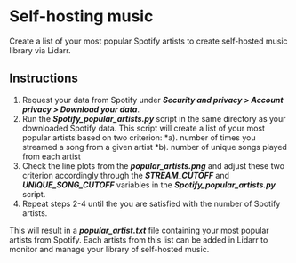 # Self-hosting music
Create a list of your most popular Spotify artists to create self-hosted music library via Lidarr.

## Instructions
1. Request your data from Spotify under ***Security and privacy > Account privacy > Download your data***.
2. Run the ***Spotify_popular_artists.py*** script in the same directory as your downloaded Spotify data.
This script will create a list of your most popular artists based on two criterion:
*a). number of times you streamed a song from a given artist
*b). number of unique songs played from each artist
3. Check the line plots from the ***popular_artists.png*** and adjust these two criterion accordingly through
the ***STREAM_CUTOFF*** and ***UNIQUE_SONG_CUTOFF*** variables in the ***Spotify_popular_artists.py*** script.
4. Repeat steps 2-4 until the you are satisfied with the number of Spotify artists.

This will result in a ***popular_artist.txt*** file containing your most popular artists from Spotify.
Each artists from this list can be added in Lidarr to monitor and manage your library of self-hosted music.